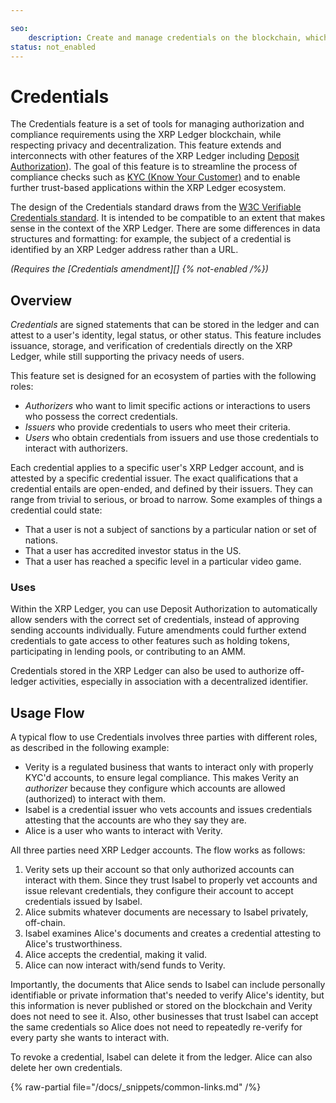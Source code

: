 ```yaml
---

seo:
    description: Create and manage credentials on the blockchain, which can provide authorization for payments or other features, while respecting privacy and decentralization.
status: not_enabled
---
```

# Credentials

The Credentials feature is a set of tools for managing authorization and compliance requirements using the XRP Ledger blockchain, while respecting privacy and decentralization. This feature extends and interconnects with other features of the XRP Ledger including [Deposit Authorization](../../concepts/accounts/depositauth.md)). The goal of this feature is to streamline the process of compliance checks such as [KYC (Know Your Customer)](https://en.wikipedia.org/wiki/Know_your_customer) and to enable further trust-based applications within the XRP Ledger ecosystem.

The design of the Credentials standard draws from the [W3C Verifiable Credentials standard](https://www.w3.org/TR/vc-data-model-2.0/). It is intended to be compatible to an extent that makes sense in the context of the XRP Ledger. There are some differences in data structures and formatting: for example, the subject of a credential is identified by an XRP Ledger address rather than a URL.

_(Requires the [Credentials amendment][] {% not-enabled /%})_

## Overview

_Credentials_ are signed statements that can be stored in the ledger and can attest to a user's identity, legal status, or other status. This feature includes issuance, storage, and verification of credentials directly on the XRP Ledger, while still supporting the privacy needs of users.

This feature set is designed for an ecosystem of parties with the following roles:

- _Authorizers_ who want to limit specific actions or interactions to users who possess the correct credentials.
- _Issuers_ who provide credentials to users who meet their criteria.
- _Users_ who obtain credentials from issuers and use those credentials to interact with authorizers.

Each credential applies to a specific user's XRP Ledger account, and is attested by a specific credential issuer. The exact qualifications that a credential entails are open-ended, and defined by their issuers. They can range from trivial to serious, or broad to narrow. Some examples of things a credential could state:

- That a user is not a subject of sanctions by a particular nation or set of nations.
- That a user has accredited investor status in the US.
- That a user has reached a specific level in a particular video game.

### Uses

Within the XRP Ledger, you can use Deposit Authorization to automatically allow senders with the correct set of credentials, instead of approving sending accounts individually. Future amendments could further extend credentials to gate access to other features such as holding tokens, participating in lending pools, or contributing to an AMM.

Credentials stored in the XRP Ledger can also be used to authorize off-ledger activities, especially in association with a decentralized identifier.

## Usage Flow

A typical flow to use Credentials involves three parties with different roles, as described in the following example:

* Verity is a regulated business that wants to interact only with properly KYC'd accounts, to ensure legal compliance. This makes Verity an _authorizer_ because they configure which accounts are allowed (authorized) to interact with them.
* Isabel is a credential issuer who vets accounts and issues credentials attesting that the accounts are who they say they are.
* Alice is a user who wants to interact with Verity.

All three parties need XRP Ledger accounts. The flow works as follows:

1. Verity sets up their account so that only authorized accounts can interact with them. Since they trust Isabel to properly vet accounts and issue relevant credentials, they configure their account to accept credentials issued by Isabel.
2. Alice submits whatever documents are necessary to Isabel privately, off-chain.
3. Isabel examines Alice's documents and creates a credential attesting to Alice's trustworthiness.
4. Alice accepts the credential, making it valid.
5. Alice can now interact with/send funds to Verity.

Importantly, the documents that Alice sends to Isabel can include personally identifiable or private information that's needed to verify Alice's identity, but this information is never published or stored on the blockchain and Verity does not need to see it. Also, other businesses that trust Isabel can accept the same credentials so Alice does not need to repeatedly re-verify for every party she wants to interact with.

To revoke a credential, Isabel can delete it from the ledger. Alice can also delete her own credentials.

{% raw-partial file="/docs/_snippets/common-links.md" /%}
